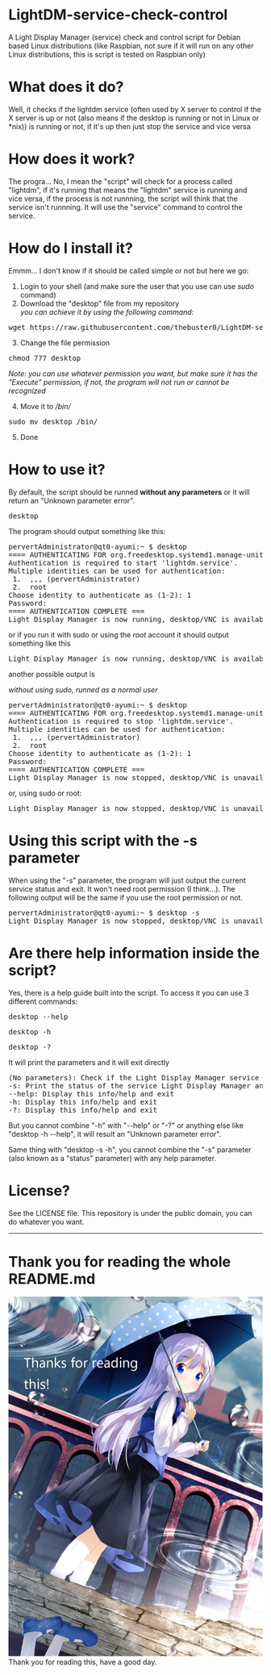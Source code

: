 # LightDM-service-check-control
A Light Display Manager (service) check and control script for Debian based Linux distributions (like Raspbian, not sure if it will run
on any other Linux distributions, this is script is tested on Raspbian only)

# What does it do?
Well, it checks if the lightdm service (often used by X server to control if the X server is up or not (also means if the desktop 
is running or not in Linux or *nix)) is running or not, if it's up then just stop the service and vice versa

# How does it work?
The progra... No, I mean the "script" will check for a process called "lightdm", if it's running that means the "lightdm" service
is running and vice versa, if the process is not runnning, the script will think that the service isn't runnning.
It will use the "service" command to control the service.

# How do I install it?
Emmm... I don't know if it should be called simple or not but here we go:

1. Login to your shell (and make sure the user that you use can use <i>sudo</i> command)
2. Download the "desktop" file from my repository <br>
<i>you can achieve it by using the following command:</i>
<pre>wget https://raw.githubusercontent.com/thebuster0/LightDM-service-check-control/master/desktop</pre>
3. Change the file permission
<pre>chmod 777 desktop</pre>
<i>Note: you can use whatever permission you want, but make sure it has the "Execute" permission, if not, the program will
not run or cannot be recognized</i>

4. Move it to <i>/bin/</i>
<pre>sudo mv desktop /bin/</pre>
5. Done

# How to use it? 
By default, the script should be runned <b>without any parameters</b> or it will return an "Unknown parameter error".
<pre>desktop</pre>
The program should output something like this:
<pre>pervertAdministrator@qt0-ayumi:~ $ desktop
==== AUTHENTICATING FOR org.freedesktop.systemd1.manage-units ===
Authentication is required to start 'lightdm.service'.
Multiple identities can be used for authentication:
 1.  ,,, (pervertAdministrator)
 2.  root
Choose identity to authenticate as (1-2): 1
Password:
==== AUTHENTICATION COMPLETE ===
Light Display Manager is now running, desktop/VNC is available</pre>
or
if you run it with sudo or using the <i>root</i> account it should output something like this
<pre>Light Display Manager is now running, desktop/VNC is available</pre>

another possible output is

<i>without using sudo, runned as a normal user</i>
<pre>pervertAdministrator@qt0-ayumi:~ $ desktop
==== AUTHENTICATING FOR org.freedesktop.systemd1.manage-units ===
Authentication is required to stop 'lightdm.service'.
Multiple identities can be used for authentication:
 1.  ,,, (pervertAdministrator)
 2.  root
Choose identity to authenticate as (1-2): 1
Password:
==== AUTHENTICATION COMPLETE ===
Light Display Manager is now stopped, desktop/VNC is unavailable</pre>
or, using sudo or root:
<pre>Light Display Manager is now stopped, desktop/VNC is unavailable</pre>

# Using this script with the -s parameter
When using the "-s" parameter, the program will just output the current service status and exit.
It won't need root permission (I think...). The following output will be the same if you use the root permission or not.
<pre>pervertAdministrator@qt0-ayumi:~ $ desktop -s
Light Display Manager is now stopped, desktop/VNC is unavailable
</pre>

# Are there help information inside the script?
Yes, there is a help guide built into the script.
To access it you can use 3 different commands:
<pre>desktop --help</pre>
<pre>desktop -h</pre>
<pre>desktop -?</pre>

It will print the parameters and it will exit directly
<pre>(No parameters): Check if the Light Display Manager service is running or not, if the service is running, stop the service (and print the status) and vice versa
-s: Print the status of the service Light Display Manager and exit
--help: Display this info/help and exit
-h: Display this info/help and exit
-?: Display this info/help and exit</pre>

But you cannot combine "-h" with "--help" or "-?" or anything else like "desktop -h --help", it will result an 
"Unknown parameter error".

Same thing with "desktop -s -h", you cannot combine the "-s" parameter (also known as a "status" parameter) with any help
parameter.

# License?
See the LICENSE file. This repository is under the public domain, you can do whatever you want.

<hr>

# Thank you for reading the whole README.md
![Kafuu Chino](/README.md.Resource/68073616.jpg)
Thank you for reading this, have a good day.
